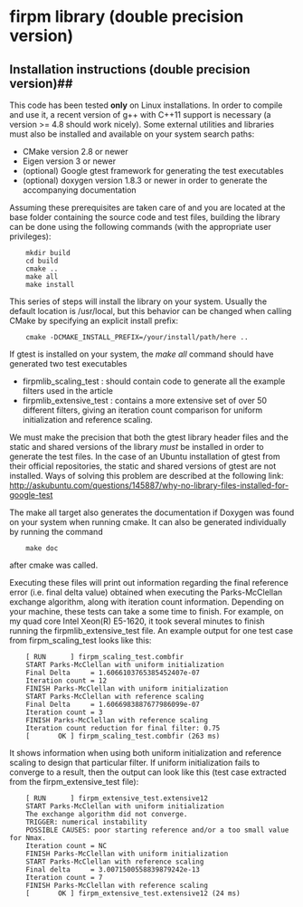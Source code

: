 firpm library (double precision version)
=========================================

## Installation instructions (double precision version)##
This code has been tested **only** on Linux installations. In order to compile and use it, a recent version of g++ with
C++11 support is necessary (a version >= 4.8 should work nicely). Some external utilities and libraries must also be installed
and available on your system search paths:
* CMake version 2.8 or newer
* Eigen version 3 or newer
* (optional) Google gtest framework for generating the test executables
* (optional) doxygen version 1.8.3 or newer in order to generate the accompanying documentation

Assuming these prerequisites are taken care of and you are located at the base folder containing the source code and test files,
building the library can be done using the following commands (with the appropriate user privileges):

        mkdir build
        cd build
        cmake ..
        make all
        make install

This series of steps will install the library on your system. Usually the default location is /usr/local, but this behavior can
be changed when calling CMake by specifying an explicit install prefix:

        cmake -DCMAKE_INSTALL_PREFIX=/your/install/path/here ..


If gtest is installed on your system, the *make all* command should have generated two test executables
* firpmlib_scaling_test : should contain code to generate all the example filters used in the article
* firpmlib_extensive_test : contains a more extensive set of over 50 different filters, giving an iteration count comparison for
uniform initialization and reference scaling.

We must make the precision that both the gtest library header files and the static and shared versions of the library *must* be installed
in order to generate the test files. In the case of an Ubuntu installation of gtest from their official repositories, the static and shared
versions of gtest are not installed. Ways of solving this problem are described at the
following link: http://askubuntu.com/questions/145887/why-no-library-files-installed-for-google-test


The make all target also generates the documentation if Doxygen was found on your system when running cmake. It can also be
generated individually by running the command

        make doc

after cmake was called.


Executing these files will print out information regarding the final reference error (i.e. final delta value) obtained when
executing the Parks-McClellan exchange algorithm, along with iteration count information. Depending on your machine, these tests
can take a some time to finish. For example, on my quad core Intel Xeon(R) E5-1620, it took several minutes to finish running
the firpmlib_extensive_test file.
An example output for one test case from firpm_scaling_test looks like this:

        [ RUN      ] firpm_scaling_test.combfir
        START Parks-McClellan with uniform initialization
        Final Delta     = 1.6066103765385452407e-07
        Iteration count = 12
        FINISH Parks-McClellan with uniform initialization
        START Parks-McClellan with reference scaling
        Final Delta     = 1.6066983887677986099e-07
        Iteration count = 3
        FINISH Parks-McClellan with reference scaling
        Iteration count reduction for final filter: 0.75
        [       OK ] firpm_scaling_test.combfir (263 ms)

It shows information when using both uniform initialization and reference scaling to design that particular filter. If uniform initialization
fails to converge to a result, then the output can look like this (test case extracted from the firpm_extensive_test file):

        [ RUN      ] firpm_extensive_test.extensive12
        START Parks-McClellan with uniform initialization
        The exchange algorithm did not converge.
        TRIGGER: numerical instability
        POSSIBLE CAUSES: poor starting reference and/or a too small value for Nmax.
        Iteration count = NC
        FINISH Parks-McClellan with uniform initialization
        START Parks-McClellan with reference scaling
        Final delta     = 3.0071500558839879242e-13
        Iteration count = 7
        FINISH Parks-McClellan with reference scaling
        [       OK ] firpm_extensive_test.extensive12 (24 ms)
